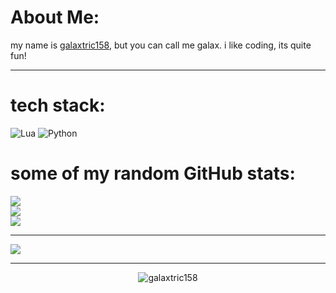 

# About Me:
my name is [galaxtric158](https://guns.lol/galaxtric158), but you can call me galax. i like coding, its quite fun!

---

# tech stack:
![Lua](https://img.shields.io/badge/lua-%232C2D72.svg?style=for-the-badge&logo=lua&logoColor=white) ![Python](https://img.shields.io/badge/python-3670A0?style=for-the-badge&logo=python&logoColor=ffdd54)
# some of my random GitHub stats:
![](https://github-readme-stats.vercel.app/api?username=galaxtric158&theme=dark&hide_border=true&include_all_commits=true&count_private=true)<br/>
![](https://nirzak-streak-stats.vercel.app/?user=galaxtric158&theme=dark&hide_border=true)<br/>
![](https://github-readme-stats.vercel.app/api/top-langs/?username=galaxtric158&theme=dark&hide_border=true&include_all_commits=true&count_private=true&layout=compact)

---
![](https://quotes-github-readme.vercel.app/api?type=vetical&theme=dark)

<!-- Proudly created with GPRM ( https://gprm.itsvg.in ) -->
---
<p align="center"> <img src="https://komarev.com/ghpvc/?username=galaxtric158&label=Profile%20views&color=0e75b6&style=flat" alt="galaxtric158" /> </p>
